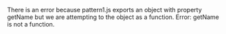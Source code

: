 There is an error because pattern1.js exports an object with property getName
but we are attempting to the object as a function.
Error: getName is not a function.